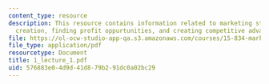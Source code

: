```yaml
---
content_type: resource
description: This resource contains information related to marketing strategy, value
  creation, finding profit oppurtunities, and creating competitive advantage.
file: https://ol-ocw-studio-app-qa.s3.amazonaws.com/courses/15-834-marketing-strategy-spring-2003/576883e04d9d41d879b291dc0a02bc29_1_lecture_1.pdf
file_type: application/pdf
resourcetype: Document
title: 1_lecture_1.pdf
uid: 576883e0-4d9d-41d8-79b2-91dc0a02bc29
---
```

